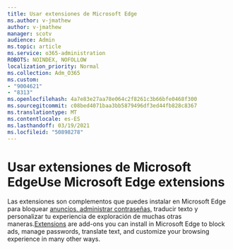 ```yaml
---
title: Usar extensiones de Microsoft Edge
ms.author: v-jmathew
author: v-jmathew
manager: scotv
audience: Admin
ms.topic: article
ms.service: o365-administration
ROBOTS: NOINDEX, NOFOLLOW
localization_priority: Normal
ms.collection: Adm_O365
ms.custom:
- "9004621"
- "8313"
ms.openlocfilehash: 4a7e83e27aa78e064c2f8261c3b66bfe0468f300
ms.sourcegitcommit: c08bed4071baa3bb5879496df3ed44fb828c8367
ms.translationtype: MT
ms.contentlocale: es-ES
ms.lasthandoff: 03/19/2021
ms.locfileid: "50898278"
---
```

# <a name="use-microsoft-edge-extensions"></a><span data-ttu-id="01089-102">Usar extensiones de Microsoft Edge</span><span class="sxs-lookup"><span data-stu-id="01089-102">Use Microsoft Edge extensions</span></span>

<span data-ttu-id="01089-103">Las extensiones son complementos que puedes instalar en Microsoft Edge para bloquear [anuncios, administrar contraseñas,](https://go.microsoft.com/fwlink/?linkid=2135619) traducir texto y personalizar tu experiencia de exploración de muchas otras maneras.</span><span class="sxs-lookup"><span data-stu-id="01089-103">[Extensions](https://go.microsoft.com/fwlink/?linkid=2135619) are add-ons you can install in Microsoft Edge to block ads, manage passwords, translate text, and customize your browsing experience in many other ways.</span></span>
